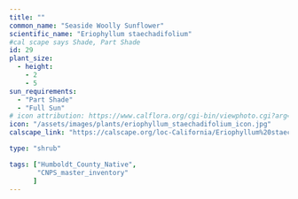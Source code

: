 ```yaml
---
title: ""
common_name: "Seaside Woolly Sunflower"
scientific_name: "Eriophyllum staechadifolium"
#cal scape says Shade, Part Shade
id: 29
plant_size:
  - height: 
    - 2
    - 5
sun_requirements:
  - "Part Shade"
  - "Full Sun"
# icon attribution: https://www.calflora.org/cgi-bin/viewphoto.cgi?arg=/app/up/entry/214/64475.jpg 
icon: "/assets/images/plants/eriophyllum_staechadifolium_icon.jpg" 
calscape_link: "https://calscape.org/loc-California/Eriophyllum%20staechadifolium(%20)"

type: "shrub"

tags: ["Humboldt_County_Native",
       "CNPS_master_inventory"
      ]
---
```



